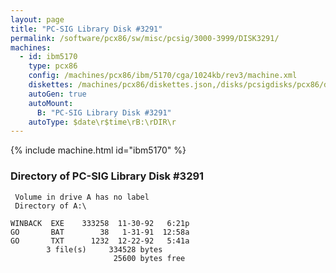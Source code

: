 ```yaml
---
layout: page
title: "PC-SIG Library Disk #3291"
permalink: /software/pcx86/sw/misc/pcsig/3000-3999/DISK3291/
machines:
  - id: ibm5170
    type: pcx86
    config: /machines/pcx86/ibm/5170/cga/1024kb/rev3/machine.xml
    diskettes: /machines/pcx86/diskettes.json,/disks/pcsigdisks/pcx86/diskettes.json
    autoGen: true
    autoMount:
      B: "PC-SIG Library Disk #3291"
    autoType: $date\r$time\rB:\rDIR\r
---
```


{% include machine.html id="ibm5170" %}

### Directory of PC-SIG Library Disk #3291

     Volume in drive A has no label
     Directory of A:\

    WINBACK  EXE    333258  11-30-92   6:21p
    GO       BAT        38   1-31-91  12:58a
    GO       TXT      1232  12-22-92   5:41a
            3 file(s)     334528 bytes
                           25600 bytes free
